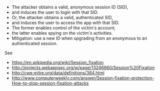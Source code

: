 
* The attacker obtains a valid, anonymous session ID (SID),
* and induces the user to login with that SID.
* Or, the attacker obtains a valid, authenticated SID,
* and induces the user to access the app with that SID.
* The former enables control of the victim's account;
* the latter enables spying on the victim's activities.
* Mitigation: use a new ID when upgrading from an anonymous to an authenticated session.

See 

* https://en.wikipedia.org/wiki/Session_fixation
* http://projects.webappsec.org/w/page/13246960/Session%20Fixation
* http://cwe.mitre.org/data/definitions/384.html
* http://www.computerweekly.com/answer/Session-fixation-protection-How-to-stop-session-fixation-attacks
